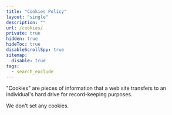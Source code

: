 ```yaml
---
title: "Cookies Policy"
layout: "single"
description: ""
url: /cookies/
private: true
hidden: true
hideToc: true
disableScrollSpy: true
sitemap:
  disable: true
tags:
  - search_exclude
---
```


"Cookies" are pieces of information that a web site transfers to an
individual's hard drive for record-keeping purposes.

We don't set any cookies.

<style>
article footer,
.feedback-center {
  display: none !important;
}
</style>
